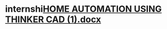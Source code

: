 # internshi[HOME AUTOMATION USING THINKER CAD (1).docx](https://github.com/SHRIKANTHMH/internshi/files/9893037/HOME.AUTOMATION.USING.THINKER.CAD.1.docx)
